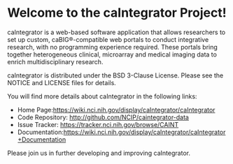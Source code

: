 Welcome to the caIntegrator Project!
==============================

caIntegrator is a web-based software application that allows researchers to set up custom, 
caBIG®-compatible web portals to conduct integrative research, with no  programming experience required. 
These portals bring together heterogeneous clinical, microarray and medical imaging data to enrich multidisciplinary research.

caIntegrator is distributed under the BSD 3-Clause License.
Please see the NOTICE and LICENSE files for details.

You will find more details about caIntegrator in the following links:

 * Home Page:https://wiki.nci.nih.gov/display/caIntegrator/caIntegrator
 * Code Repository: http://github.com/NCIP/caintegrator-data
 * Issue Tracker: https://tracker.nci.nih.gov/browse/CAINT
 * Documentation:https://wiki.nci.nih.gov/display/caIntegrator/caIntegrator+Documentation
 
 

Please join us in further developing and improving caIntegrator.
